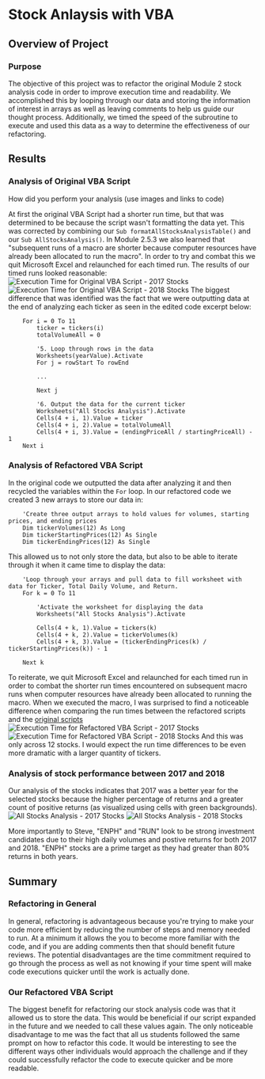 # Stock Anlaysis with VBA

## Overview of Project

### Purpose

The objective of this project was to refactor the original Module 2 stock analysis code in order to improve execution time and readability. We accomplished this by looping through our data and storing the information of interest in arrays as well as leaving comments to help us guide our thought process. Additionally, we timed the speed of the subroutine to execute and used this data as a way to determine the effectiveness of our refactoring.

## Results

### Analysis of Original VBA Script

How did you perform your analysis (use images and links to code)

At first the original VBA Script had a shorter run time, but that was determined to be because the script wasn't formatting the data yet. This was corrected by combining our `Sub formatAllStocksAnalysisTable()` and our `Sub AllStocksAnalysis()`. In Module 2.5.3 we also learned that "subsequent runs of a macro are shorter because computer resources have already been allocated to run the macro". In order to try and combat this we quit Microsoft Excel and relaunched for each timed run. The results of our timed runs looked reasonable:
![Execution Time for Original VBA Script - 2017 Stocks](Resources/VBA_Original_2017.png) ![Execution Time for Original VBA Script - 2018 Stocks](Resources/VBA_Original_2018.png)
The biggest difference that was identified was the fact that we were outputting data at the end of analyzing each ticker as seen in the edited code excerpt below:
```
    For i = 0 To 11
        ticker = tickers(i)
        totalVolumeAll = 0
    
        '5. Loop through rows in the data
        Worksheets(yearValue).Activate
        For j = rowStart To rowEnd
        
        ...
        
        Next j
    
        '6. Output the data for the current ticker
        Worksheets("All Stocks Analysis").Activate
        Cells(4 + i, 1).Value = ticker
        Cells(4 + i, 2).Value = totalVolumeAll
        Cells(4 + i, 3).Value = (endingPriceAll / startingPriceAll) - 1
    Next i
```

### Analysis of Refactored VBA Script

In the original code we outputted the data after analyzing it and then recycled the variables within the `For` loop. In our refactored code we created 3 new arrays to store our data in: 
```
    'Create three output arrays to hold values for volumes, starting prices, and ending prices
    Dim tickerVolumes(12) As Long
    Dim tickerStartingPrices(12) As Single
    Dim tickerEndingPrices(12) As Single
```
This allowed us to not only store the data, but also to be able to iterate through it when it came time to display the data:
```
    'Loop through your arrays and pull data to fill worksheet with data for Ticker, Total Daily Volume, and Return.
    For k = 0 To 11
        
        'Activate the worksheet for displaying the data
        Worksheets("All Stocks Analysis").Activate

        Cells(4 + k, 1).Value = tickers(k)
        Cells(4 + k, 2).Value = tickerVolumes(k)
        Cells(4 + k, 3).Value = (tickerEndingPrices(k) / tickerStartingPrices(k)) - 1
        
    Next k
```
To reiterate, we quit Microsoft Excel and relaunched for each timed run in order to combat the shorter run times encountered on subsequent macro runs when computer resources have already been allocated to running the macro. When we executed the macro, I was surprised to find a noticeable difference when comparing the run times between the refactored scripts and the [original scripts](https://github.com/BLTerrell/stock-analysis/blob/main/README.md#analysis-of-original-vba-script)
![Execution Time for Refactored VBA Script - 2017 Stocks](Resources/VBA_Challenge_2017.png) ![Execution Time for Refactored VBA Script - 2018 Stocks](Resources/VBA_Challenge_2018.png)
And this was only across 12 stocks. I would expect the run time differences to be even more dramatic with a larger quantity of tickers.


### Analysis of stock performance between 2017 and 2018

Our analysis of the stocks indicates that 2017 was a better year for the selected stocks because the higher percentage of returns and a greater count of positive returns (as visualized using cells with green backgrounds).
![All Stocks Analysis - 2017 Stocks](Resources/All_Stocks_Analysis_2017.png)
![All Stocks Analysis - 2018 Stocks](Resources/All_Stocks_Analysis_2018.png)

More importantly to Steve, "ENPH" and "RUN" look to be strong investment candidates due to their high daily volumes and postive returns for both 2017 and 2018. "ENPH" stocks are a prime target as they had greater than 80% returns in both years. 

## Summary

### Refactoring in General

In general, refactoring is advantageous because you're trying to make your code more efficient by reducing the number of steps and memory needed to run. At a minimum it allows the you to become more familiar with the code, and if you are adding comments then that should benefit future reviews. The potential disadvantages are the time commitment required to go through the process as well as not knowing if your time spent will make code executions quicker until the work is actually done. 

### Our Refactored VBA Script

The biggest benefit for refactoring our stock analysis code was that it allowed us to store the data. This would be beneficial if our script expanded in the future and we needed to call these values again. The only noticeable disadvantage to me was the fact that all us students followed the same prompt on how to refactor this code. It would be interesting to see the different ways other individuals would approach the challenge and if they could successfully refactor the code to execute quicker and be more readable.